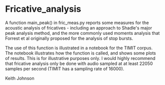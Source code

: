 # Fricative_analysis

A function main_peak() in fric_meas.py reports some measures for the acoustic analysis of fricatives - including an approach to Shadle's major peak analysis method, and the more commonly used moments analysis that Forrest et al originally proposed for the analysis of stop bursts.

The use of this function is illustrated in a notebook for the TIMIT corpus.  The notebook illustrates how the function is called, and shows some plots of results.  This is for illustrative purposes only.  I would highly recommend that fricative analysis only be done with audio sampled at at least 22050 samples per second (TIMIT has a sampling rate of 16000).

Keith Johnson
